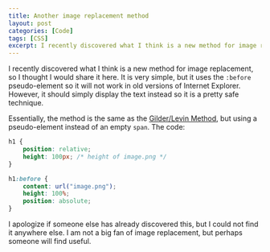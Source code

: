 ```yaml
---
title: Another image replacement method
layout: post
categories: [Code]
tags: [CSS]
excerpt: I recently discovered what I think is a new method for image replacement, so I thought I would share it here. It might not work in old versions of Internet Explorer, but it will at least display something useful.
---
```


I recently discovered what I think is a new method for image replacement, so I thought I would share it here. It is very simple, but it uses the `:before` pseudo-element so it will not work in old versions of Internet Explorer. However, it should simply display the text instead so it is a pretty safe technique.

Essentially, the method is the same as the [Gilder/Levin Method](http://www.mezzoblue.com/tests/revised-image-replacement/), but using a pseudo-element instead of an empty `span`. The code:

~~~~~~~~ css
h1 {
    position: relative;
    height: 100px; /* height of image.png */
}

h1:before {
    content: url("image.png");
    height: 100%;
    position: absolute;
}
~~~~~~~~

I apologize if someone else has already discovered this, but I could not find it anywhere else. I am not a big fan of image replacement, but perhaps someone will find useful.
